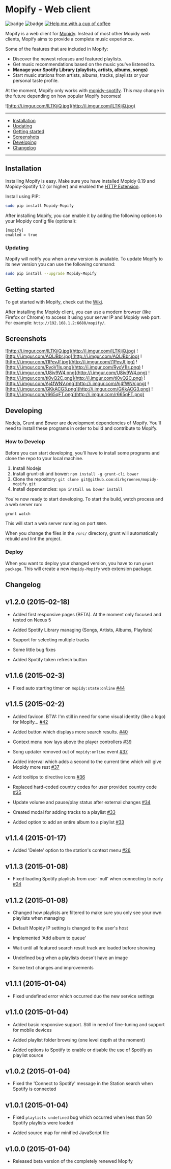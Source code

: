 Mopify - Web client
======
![badge](https://img.shields.io/pypi/v/mopidy-mopify.svg?style=flat)
![badge](https://img.shields.io/pypi/dm/mopidy-mopify.svg)
[![Help me with a cup of coffee ](https://pledgie.com/campaigns/28130.png?skin_name=chrome)](https://pledgie.com/campaigns/28130)

Mopify is a web client for [Mopidy](https://github.com/mopidy/mopidy). Instead
of most other Mopidy web clients, Mopify aims to provide a complete music
experience.

Some of the features that are included in Mopify:

- Discover the newest releases and featured playlists.
- Get music recommendations based on the music you've listened to.
- **Manage your Spotify Library (playlists, artists, albums, songs)**
- Start music stations from artists, albums, tracks, playlists or your personal
  taste profile.

At the moment, Mopify only works with
[mopidy-spotify](https://github.com/mopidy/mopidy-spotify). This may change in
the future depending on how popular Mopify becomes!

![http://i.imgur.com/lLTKjiQ.jpg](http://i.imgur.com/lLTKjiQ.jpg)

---------

* [Installation](#installation)
 * [Updating](#updating)
* [Getting started](#getting-started)
* [Screenshots](#screenshots)
* [Developing](#developing)
* [Changelog](#changelog)

---------

## Installation

Installing Mopify is easy. Make sure you have installed Mopidy 0.19 and
Mopidy-Spotify 1.2 (or higher) and enabled the [HTTP
Extension](https://docs.mopidy.com/en/latest/ext/http/).

Install using PIP:

```bash
sudo pip install Mopidy-Mopify
```

After installing Mopify, you can enable it by adding the following options to
your Mopidy config file (optional):

```
[mopify]
enabled = true
```

### Updating

Mopify will notify you when a new version is available. To update Mopify to its
new version you can use the following command:

```bash
sudo pip install --upgrade Mopidy-Mopify
```

## Getting started

To get started with Mopify, check out the
[Wiki](https://github.com/dirkgroenen/mopidy-mopify/wiki).

After installing the Mopidy client, you can use a modern browser (like Firefox
or Chrome) to access it using your server IP and Mopidy web port. For example:
`http://192.168.1.2:6680/mopify/`.

## Screenshots

![http://i.imgur.com/lLTKjiQ.jpg](http://i.imgur.com/lLTKjiQ.jpg)
![http://i.imgur.com/AQIJBbr.jpg](http://i.imgur.com/AQIJBbr.jpg)
![http://i.imgur.com/t1PevJf.jpg](http://i.imgur.com/t1PevJf.jpg)
![http://i.imgur.com/RyoV1Is.png](http://i.imgur.com/RyoV1Is.png)
![http://i.imgur.com/U8iv9W4.png](http://i.imgur.com/U8iv9W4.png)
![http://i.imgur.com/ti0vQ2C.png](http://i.imgur.com/ti0vQ2C.png)
![http://i.imgur.com/Aj4fWNV.png](http://i.imgur.com/Aj4fWNV.png)
![http://i.imgur.com/GKkACG3.png](http://i.imgur.com/GKkACG3.png)
![http://i.imgur.com/r665qFT.png](http://i.imgur.com/r665qFT.png)

## Developing

Nodejs, Grunt and Bower are development dependencies of Mopify. You'll need to
install these programs in order to build and contribute to Mopify.

### How to Develop

Before you can start developing, you'll have to install some programs and clone
the repo to your local machine.

1. Install Nodejs
2. Install grunt-cli and bower: `npm install -g grunt-cli bower`
3. Clone the repository: `git clone git@github.com:dirkgroenen/mopidy-mopify.git`
4. Install dependencies: `npm install && bower install`

You're now ready to start developing. To start the build, watch process and a
web server run:

```bash
grunt watch
```

This will start a web server running on port `8000`.

When you change the files in the `/src/` directory, grunt will automatically
rebuild and lint the project.

### Deploy

When you want to deploy your changed version, you have to run `grunt package`.
This will create a new `Mopidy-Mopify` web extension package.

## Changelog

v1.2.0 (2015-02-18)
------------------

- Added first responsive pages (BETA). At the moment only focused and tested on Nexus 5

- Added Spotify Library managing (Songs, Artists, Albums, Playlists)

- Support for selecting multiple tracks

- Some little bug fixes

- Added Spotify token refresh button

v1.1.6 (2015-02-3)
------------------

- Fixed auto starting timer on `mopidy:state:online` [#44](https://github.com/dirkgroenen/mopidy-mopify/issues/44)

v1.1.5 (2015-02-2)
------------------

- Added favicon. BTW: I'm still in need for some visual identity (like a logo) for Mopify... [#42](https://github.com/dirkgroenen/mopidy-mopify/issues/42)

- Added button which displays more search results. [#40](https://github.com/dirkgroenen/mopidy-mopify/issues/40)

- Context menu now lays above the player controllers [#39](https://github.com/dirkgroenen/mopidy-mopify/issues/39)

- Song updater removed out of `mopidy:online` event [#37](https://github.com/dirkgroenen/mopidy-mopify/issues/37)

- Added interval which adds a second to the current time which will give Mopidy more rest [#37](https://github.com/dirkgroenen/mopidy-mopify/issues/37)

- Add tooltips to directive icons [#36](https://github.com/dirkgroenen/mopidy-mopify/issues/36)

- Replaced hard-coded country codes for user provided country code [#35](https://github.com/dirkgroenen/mopidy-mopify/issues/35)

- Update volume and pause/play status after external changes [#34](https://github.com/dirkgroenen/mopidy-mopify/issues/34)

- Created modal for adding tracks to a playlist [#33](https://github.com/dirkgroenen/mopidy-mopify/issues/33)

- Added option to add an entire album to a playlist [#33](https://github.com/dirkgroenen/mopidy-mopify/issues/33)

v1.1.4 (2015-01-17)
------------------
- Added 'Delete' option to the station's context menu [#26](https://github.com/dirkgroenen/mopidy-mopify/issues/26)

v1.1.3 (2015-01-08)
------------------
- Fixed loading Spotify playlists from user 'null' when connecting to early [#24](https://github.com/dirkgroenen/mopidy-mopify/issues/24)

v1.1.2 (2015-01-08)
------------------

- Changed how playlists are filtered to make sure you only see your own playlists when managing

- Default Mopidy IP setting is changed to the user's host

- Implemented 'Add album to queue'

- Wait until all featured search result track are loaded before showing

- Undefined bug when a playlists doesn't have an image

- Some text changes and improvements

v1.1.1 (2015-01-04)
-------------------

- Fixed undefined error which occurred duo the new service settings

v1.1.0 (2015-01-04)
-------------------

- Added basic responsive support. Still in need of fine-tuning and support for mobile devices

- Added playlist folder browsing (one level depth at the moment)

- Added options to Spotify to enable or disable the use of Spotify as playlist source

v1.0.2 (2015-01-04)
-------------------

- Fixed the 'Connect to Spotify' message in the Station search when Spotify is connected

v1.0.1 (2015-01-04)
-------------------

- Fixed `playlists undefined` bug which occurred when less than 50 Spotify playlists were loaded

- Added source map for minified JavaScript file

v1.0.0 (2015-01-04)
-------------------

- Released beta version of the completely renewed Mopify

